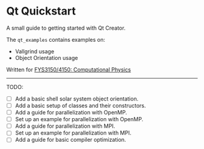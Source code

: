 # Qt Quickstart

A small guide to getting started with Qt Creator.

The `qt_examples` contains examples on:
* Vallgrind usage
* Object Orientation usage


Written for [FYS3150/4150: Computational Physics](https://github.com/CompPhysics/ComputationalPhysics)

---

TODO:
- [ ] Add a basic shell solar system object orientation.
- [ ] Add a basic setup of classes and their constructors.
- [ ] Add a guide for parallelization with OpenMP.
- [ ] Set up an example for parallelization with OpenMP.
- [ ] Add a guide for parallelization with MPI.
- [ ] Set up an example for parallelization with MPI.
- [ ] Add a guide for basic compiler optimization.
